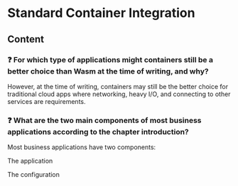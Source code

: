 # Standard Container Integration

## Content

### ❓ For which type of applications might containers still be a better choice than Wasm at the time of writing, and why?
However, at the time of writing, containers may still be the better choice for traditional cloud apps where networking, heavy I/O, and connecting to other services are requirements.

### ❓ What are the two main components of most business applications according to the chapter introduction?
Most business applications have two components:

The application

The configuration

